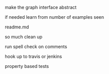 
make the graph interface abstract

if needed learn from number of examples seen

readme.md

so much clean up

run spell check on comments

hook up to travis or jenkins

property based tests